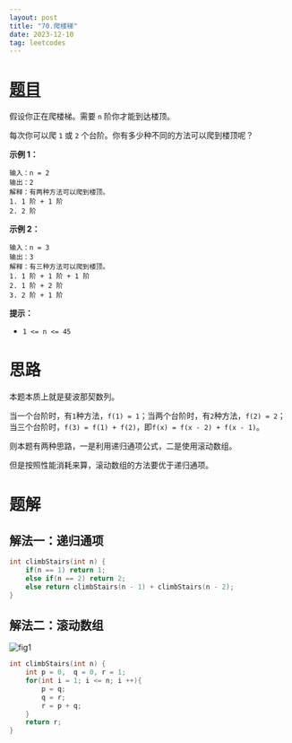 ```yaml
---
layout: post
title: "70.爬楼梯"
date: 2023-12-10
tag: leetcodes
---
```


# [题目](https://leetcode.cn/problems/climbing-stairs/) 

假设你正在爬楼梯。需要 `n` 阶你才能到达楼顶。

每次你可以爬 `1` 或 `2` 个台阶。你有多少种不同的方法可以爬到楼顶呢？

 

**示例 1：**

```
输入：n = 2
输出：2
解释：有两种方法可以爬到楼顶。
1. 1 阶 + 1 阶
2. 2 阶
```

**示例 2：**

```
输入：n = 3
输出：3
解释：有三种方法可以爬到楼顶。
1. 1 阶 + 1 阶 + 1 阶
2. 1 阶 + 2 阶
3. 2 阶 + 1 阶
```

 

**提示：**

- `1 <= n <= 45`



# 思路

本题本质上就是斐波那契数列。

当一个台阶时，有`1`种方法，`f(1) = 1`；当两个台阶时，有`2`种方法，`f(2) = 2`；当三个台阶时，`f(3) = f(1) + f(2)`，即`f(x) = f(x - 2) + f(x - 1)`。

则本题有两种思路，一是利用递归通项公式，二是使用滚动数组。

但是按照性能消耗来算，滚动数组的方法要优于递归通项。



# 题解

## 解法一：递归通项

```c++
int climbStairs(int n) {
    if(n == 1) return 1;
    else if(n == 2) return 2;
    else return climbStairs(n - 1) + climbStairs(n - 2);
}
```

## 解法二：滚动数组

 ![fig1](https://assets.leetcode-cn.com/solution-static/70/70_fig1.gif) 

```C++
int climbStairs(int n) {
    int p = 0,  q = 0, r = 1;
    for(int i = 1; i <= n; i ++){
        p = q;
        q = r;
        r = p + q;
    }
    return r;
}
```



